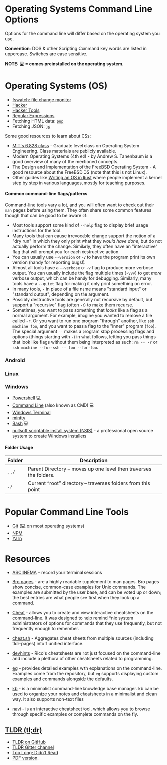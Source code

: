 # Operating Systems Command Line Options

Options for the command line will differ based on the operating system you use.  

**Convention**: DOS & other Scripting Command key words are listed in uppercase. Switches are case sensitive.

**NOTE: 💻 = comes preinstalled on the operating system.**  

# Operating Systems (OS)  
- [fswatch: file change monitor](https://github.com/emcrisostomo/fswatch)
- [Hacker](https://en.wikipedia.org/wiki/Hacker_culture)
- [Hacker Tools](https://en.wikipedia.org/wiki/Security_hacker)
- [Regular Expressions](https://regexone.com/)
- Fetching HTML data: [`pup`](https://github.com/EricChiang/pup)
- Fetching JSON: [`jq`](https://stedolan.github.io/jq/)

Some good resources to learn about OSs:

- [MIT's 6.828 class](https://pdos.csail.mit.edu/6.828/) - Graduate level class on Operating System Engineering. Class materials are publicly available.
- Modern Operating Systems (4th ed) - by Andrew S. Tanenbaum is a good overview of many of the mentioned concepts.
- The Design and Implementation of the FreeBSD Operating System - A good resource about the FreeBSD OS (note that this is not Linux). 
- Other guides like [Writing an OS in Rust](https://os.phil-opp.com/) where people implement a kernel step by step in various languages, mostly for teaching purposes. 

#### Common command-line flags/patterns

Command-line tools vary a lot, and you will often want to check out
their `man` pages before using them. They often share some common
features though that can be good to be aware of:

 - Most tools support some kind of `--help` flag to display brief usage
   instructions for the tool.
 - Many tools that can cause irrevocable change support the notion of a
   "dry run" in which they only print what they _would have done_, but
   do not actually perform the change. Similarly, they often have an
   "interactive" flag that will prompt you for each destructive action.
 - You can usually use `--version` or `-V` to have the program print its
   own version (handy for reporting bugs!).
 - Almost all tools have a `--verbose` or `-v` flag to produce more
   verbose output. You can usually include the flag multiple times
   (`-vvv`) to get _more_ verbose output, which can be handy for
   debugging. Similarly, many tools have a `--quiet` flag for making it
   only print something on error.
 - In many tools, `-` in place of a file name means "standard input" or
   "standard output", depending on the argument.
 - Possibly destructive tools are generally not recursive by default,
   but support a "recursive" flag (often `-r`) to make them recurse.
 - Sometimes, you want to pass something that _looks_ like a flag as a
   normal argument. For example, imagine you wanted to remove a file
   called `-r`. Or you want to run one program "through" another, like
   `ssh machine foo`, and you want to pass a flag to the "inner" program
   (`foo`). The special argument `--` makes a program _stop_ processing
   flags and options (things starting with `-`) in what follows, letting
   you pass things that look like flags without them being interpreted
   as such: `rm -- -r` or `ssh machine --for-ssh -- foo --for-foo`.
   
### Android

### Linux

### Windows
- [Powershell](https://docs.microsoft.com/powershell/scripting/overview?view=powershell-7?WT.mc_id=academic-13441-cxa) 💻  
- [Command Line](https://docs.microsoft.com/windows-server/administration/windows-commands/windows-commands?WT.mc_id=academic-13441-cxa) (also known as CMD) 💻  
- [Windows Terminal](https://docs.microsoft.com/windows/terminal/?WT.mc_id=academic-13441-cxa)  
- [mintty](https://mintty.github.io/)  
- [Bash](https://www.gnu.org/software/bash/manual/html_node/index.html) 💻 
- [nullsoft scriptable install system (NSIS)](http://nsis.sourceforge.net/Download) - a professional open source system to create Windows installers 

#### Folder Usage
| Folder | Description |  
| --- | --- |  
|`../`|Parent Directory – moves up one level then traverses the folders.|  
|`./`|Current “root” directory – traverses folders from this point|  

# Popular Command Line Tools
- [Git](https://git-scm.com/) (💻 on most operating systems)  
- [NPM](https://www.npmjs.com/)  
- [Yarn](https://classic.yarnpkg.com/en/docs/cli/)  

# Resources

- [ASCIINEMA](https://asciinema.org/) – record your terminal sessions  

- [Bro pages](http://bropages.org/) -   are a highly readable supplement to man pages. Bro pages show concise, common-case examples for Unix commands. The examples are submitted by the user base, and can be voted up or down; the best entries are what people see first when they look up a command.  

- [Cheat](https://github.com/cheat/cheat) - allows you to create and view interactive cheatsheets on the command-line. It was designed to help remind *nix system administrators of options for commands that they use frequently, but not frequently enough to remember.

- [cheat.sh](https://cheat.sh/) - Aggregates cheat sheets from multiple sources (including tldr-pages) into 1 unified interface.

- [devhints](https://devhints.io/) - Rico's cheatsheets are not just focused on the command-line and include a plethora of other cheatsheets related to programming.

- [eg](https://github.com/srsudar/eg) - provides detailed examples with explanations on the command-line. Examples come from the repository, but `eg` supports displaying custom examples and commands alongside the defaults.
  
- [kb](https://github.com/gnebbia/kb) - is a minimalist command-line knowledge base manager. kb can be used to organize your notes and cheatsheets in a minimalist and clean way. It also supports non-text files.

- [navi](https://github.com/denisidoro/navi) - is an interactive cheatsheet tool, which allows you to browse through specific examples or complete commands on the fly.
## [TLDR (tl;dr)](https://tldr.sh/)  
- [TLDR on GitHub]( https://github.com/tldr-pages/)  
- [TLDR Gitter channel](https://gitter.im/tldr-pages/tldr)  
- [Too Long; Didn’t Read](https://www.howtogeek.com/435266/what-does-tldr-mean-and-how-do-you-use-it/)   
- [PDF version](https://tldr.sh/assets/tldr-book.pdf).

